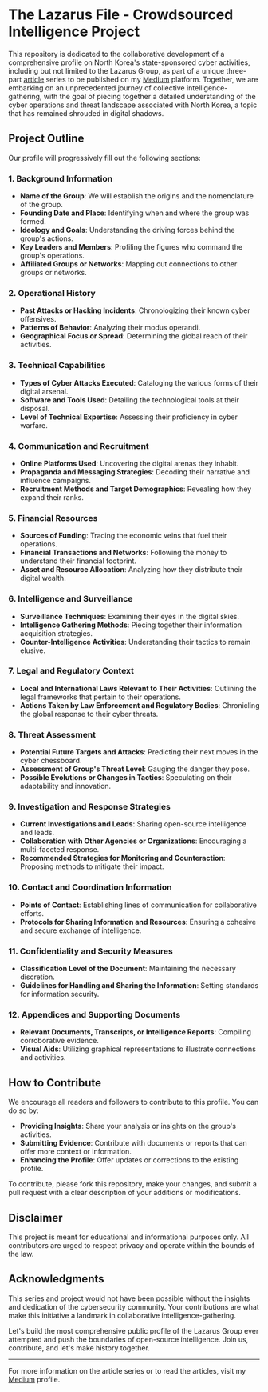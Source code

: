 # The Lazarus File - Crowdsourced Intelligence Project

This repository is dedicated to the collaborative development of a comprehensive profile on North Korea's state-sponsored cyber activities, including but not limited to the Lazarus Group, as part of a unique three-part [article](https://medium.com/p/e44d60c85fde) series to be published on my [Medium](https://medium.com/@ervin.zubic/about) platform. Together, we are embarking on an unprecedented journey of collective intelligence-gathering, with the goal of piecing together a detailed understanding of the cyber operations and threat landscape associated with North Korea, a topic that has remained shrouded in digital shadows.

## Project Outline

Our profile will progressively fill out the following sections:

### 1. Background Information
- **Name of the Group**: We will establish the origins and the nomenclature of the group.
- **Founding Date and Place**: Identifying when and where the group was formed.
- **Ideology and Goals**: Understanding the driving forces behind the group's actions.
- **Key Leaders and Members**: Profiling the figures who command the group's operations.
- **Affiliated Groups or Networks**: Mapping out connections to other groups or networks.

### 2. Operational History
- **Past Attacks or Hacking Incidents**: Chronologizing their known cyber offensives.
- **Patterns of Behavior**: Analyzing their modus operandi.
- **Geographical Focus or Spread**: Determining the global reach of their activities.

### 3. Technical Capabilities
- **Types of Cyber Attacks Executed**: Cataloging the various forms of their digital arsenal.
- **Software and Tools Used**: Detailing the technological tools at their disposal.
- **Level of Technical Expertise**: Assessing their proficiency in cyber warfare.

### 4. Communication and Recruitment
- **Online Platforms Used**: Uncovering the digital arenas they inhabit.
- **Propaganda and Messaging Strategies**: Decoding their narrative and influence campaigns.
- **Recruitment Methods and Target Demographics**: Revealing how they expand their ranks.

### 5. Financial Resources
- **Sources of Funding**: Tracing the economic veins that fuel their operations.
- **Financial Transactions and Networks**: Following the money to understand their financial footprint.
- **Asset and Resource Allocation**: Analyzing how they distribute their digital wealth.

### 6. Intelligence and Surveillance
- **Surveillance Techniques**: Examining their eyes in the digital skies.
- **Intelligence Gathering Methods**: Piecing together their information acquisition strategies.
- **Counter-Intelligence Activities**: Understanding their tactics to remain elusive.

### 7. Legal and Regulatory Context
- **Local and International Laws Relevant to Their Activities**: Outlining the legal frameworks that pertain to their operations.
- **Actions Taken by Law Enforcement and Regulatory Bodies**: Chronicling the global response to their cyber threats.

### 8. Threat Assessment
- **Potential Future Targets and Attacks**: Predicting their next moves in the cyber chessboard.
- **Assessment of Group's Threat Level**: Gauging the danger they pose.
- **Possible Evolutions or Changes in Tactics**: Speculating on their adaptability and innovation.

### 9. Investigation and Response Strategies
- **Current Investigations and Leads**: Sharing open-source intelligence and leads.
- **Collaboration with Other Agencies or Organizations**: Encouraging a multi-faceted response.
- **Recommended Strategies for Monitoring and Counteraction**: Proposing methods to mitigate their impact.

### 10. Contact and Coordination Information
- **Points of Contact**: Establishing lines of communication for collaborative efforts.
- **Protocols for Sharing Information and Resources**: Ensuring a cohesive and secure exchange of intelligence.

### 11. Confidentiality and Security Measures
- **Classification Level of the Document**: Maintaining the necessary discretion.
- **Guidelines for Handling and Sharing the Information**: Setting standards for information security.

### 12. Appendices and Supporting Documents
- **Relevant Documents, Transcripts, or Intelligence Reports**: Compiling corroborative evidence.
- **Visual Aids**: Utilizing graphical representations to illustrate connections and activities.

## How to Contribute

We encourage all readers and followers to contribute to this profile. You can do so by:
- **Providing Insights**: Share your analysis or insights on the group's activities.
- **Submitting Evidence**: Contribute with documents or reports that can offer more context or information.
- **Enhancing the Profile**: Offer updates or corrections to the existing profile.

To contribute, please fork this repository, make your changes, and submit a pull request with a clear description of your additions or modifications.

## Disclaimer

This project is meant for educational and informational purposes only. All contributors are urged to respect privacy and operate within the bounds of the law.

## Acknowledgments

This series and project would not have been possible without the insights and dedication of the cybersecurity community. Your contributions are what make this initiative a landmark in collaborative intelligence-gathering. 

Let's build the most comprehensive public profile of the Lazarus Group ever attempted and push the boundaries of open-source intelligence. Join us, contribute, and let's make history together.

---

For more information on the article series or to read the articles, visit my [Medium](https://medium.com/@ervin.zubic) profile.
